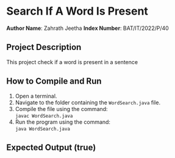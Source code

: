 # Search If A Word Is Present

**Author Name**: Zahrath Jeetha
**Index Number**: BAT/IT/2022/P/40  

## Project Description
This project check if a word is present in a sentence 

## How to Compile and Run
1. Open a terminal.
2. Navigate to the folder containing the `WordSearch.java` file.
3. Compile the file using the command:  
   `javac WordSearch.java`
4. Run the program using the command:  
   `java WordSearch.java`

## Expected Output (true)
